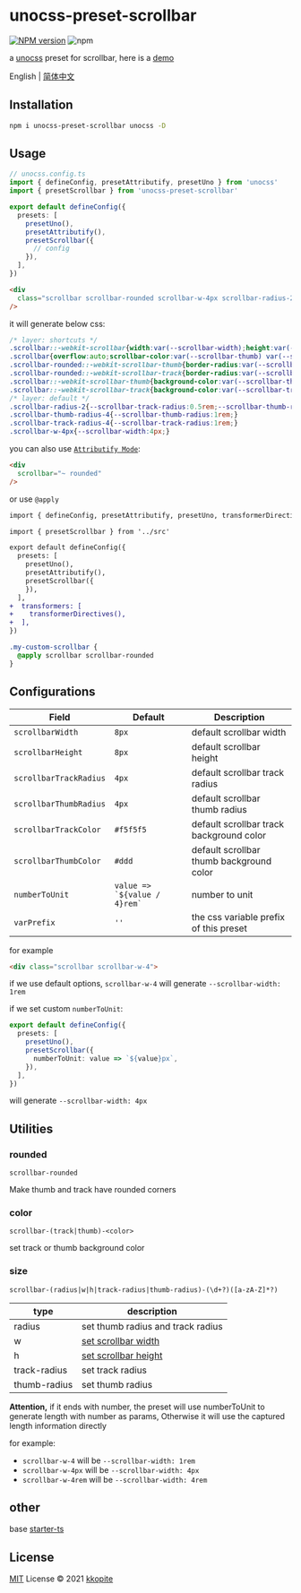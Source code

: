# unocss-preset-scrollbar

[![NPM version](https://img.shields.io/npm/v/unocss-preset-scrollbar?color=a1b858&label=)](https://www.npmjs.com/package/unocss-preset-scrollbar) ![npm](https://img.shields.io/npm/dw/unocss-preset-scrollbar)

a [unocss](https://github.com/unocss/unocss) preset for scrollbar, here is a [demo](https://stackblitz.com/edit/vitejs-vite-gyun7j?file=src/components/HelloWorld.vue)

English | [简体中文](./README.zh-CN.md)

## Installation

```bash
npm i unocss-preset-scrollbar unocss -D
```

## Usage

```ts
// unocss.config.ts
import { defineConfig, presetAttributify, presetUno } from 'unocss'
import { presetScrollbar } from 'unocss-preset-scrollbar'

export default defineConfig({
  presets: [
    presetUno(),
    presetAttributify(),
    presetScrollbar({
      // config
    }),
  ],
})
```

```html
<div 
  class="scrollbar scrollbar-rounded scrollbar-w-4px scrollbar-radius-2 scrollbar-track-radius-4 scrollbar-thumb-radius-4"
/>
```

it will generate below css:

```css
/* layer: shortcuts */
.scrollbar::-webkit-scrollbar{width:var(--scrollbar-width);height:var(--scrollbar-height);}
.scrollbar{overflow:auto;scrollbar-color:var(--scrollbar-thumb) var(--scrollbar-track);--scrollbar-track:#f5f5f5;--scrollbar-thumb:#ddd;--scrollbar-width:8px;--scrollbar-height:8px;--scrollbar-track-radius:4px;--scrollbar-thumb-radius:4px;}
.scrollbar-rounded::-webkit-scrollbar-thumb{border-radius:var(--scrollbar-thumb-radius);}
.scrollbar-rounded::-webkit-scrollbar-track{border-radius:var(--scrollbar-track-radius);}
.scrollbar::-webkit-scrollbar-thumb{background-color:var(--scrollbar-thumb);}
.scrollbar::-webkit-scrollbar-track{background-color:var(--scrollbar-track);}
/* layer: default */
.scrollbar-radius-2{--scrollbar-track-radius:0.5rem;--scrollbar-thumb-radius:0.5rem;}
.scrollbar-thumb-radius-4{--scrollbar-thumb-radius:1rem;}
.scrollbar-track-radius-4{--scrollbar-track-radius:1rem;}
.scrollbar-w-4px{--scrollbar-width:4px;}
```

you can also use [`Attributify Mode`](https://github.com/unocss/unocss/tree/main/packages/preset-attributify):

```html
<div
  scrollbar="~ rounded"
/>
```

or use `@apply`

```diff
import { defineConfig, presetAttributify, presetUno, transformerDirectives } from 'unocss'

import { presetScrollbar } from '../src'

export default defineConfig({
  presets: [
    presetUno(),
    presetAttributify(),
    presetScrollbar({
    }),
  ],
+  transformers: [
+    transformerDirectives(),
+  ],
})
```

```css
.my-custom-scrollbar {
  @apply scrollbar scrollbar-rounded
}
```

## Configurations

|Field|Default|Description|
|--|--|--|
|`scrollbarWidth`|`8px`|default scrollbar width|
|`scrollbarHeight`|`8px`|default scrollbar height|
|`scrollbarTrackRadius`|`4px`|default scrollbar track radius|
|`scrollbarThumbRadius`|`4px`|default scrollbar thumb radius|
|`scrollbarTrackColor`|`#f5f5f5`|default scrollbar track background color|
|`scrollbarThumbColor`|`#ddd`|default scrollbar thumb background color|
|`numberToUnit`|``value => `${value / 4}rem` ``| number to unit
|`varPrefix`|`''`|the css variable prefix of this preset 


for example

```html
<div class="scrollbar scrollbar-w-4">
```

if we use default options, `scrollbar-w-4` will generate `--scrollbar-width: 1rem`

if we set custom `numberToUnit`:

```ts
export default defineConfig({
  presets: [
    presetUno(),
    presetScrollbar({
      numberToUnit: value => `${value}px`,
    }),
  ],
})
```

will generate `--scrollbar-width: 4px`

## Utilities

### rounded

`scrollbar-rounded`

Make thumb and track have rounded corners

### color

`scrollbar-(track|thumb)-<color>`

set track or thumb background color

### size

`scrollbar-(radius|w|h|track-radius|thumb-radius)-(\d+?)([a-zA-Z]*?)`

|type|description|
|--|--|
|radius|set thumb radius and track radius|
|w|[set scrollbar width](https://developer.mozilla.org/en-US/docs/Web/CSS/::-webkit-scrollbar)|
|h|[set scrollbar height](https://developer.mozilla.org/en-US/docs/Web/CSS/::-webkit-scrollbar)|
|track-radius|set track radius|
|thumb-radius|set thumb radius|

**Attention,** if it ends with number, the preset will use numberToUnit to generate length with number as params, Otherwise it will use the captured length information directly

for example:
- `scrollbar-w-4` will be `--scrollbar-width: 1rem`
- `scrollbar-w-4px` will be `--scrollbar-width: 4px`
- `scrollbar-w-4rem` will be `--scrollbar-width: 4rem`

## other

base [starter-ts](https://github.com/antfu/starter-ts)

## License

[MIT](./LICENSE) License © 2021 [kkopite](https://github.com/action-hong)
